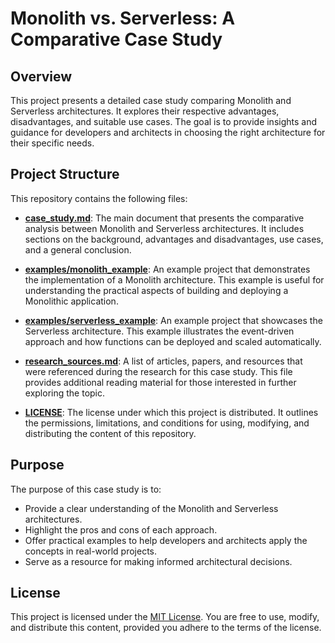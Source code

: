 # Monolith vs. Serverless: A Comparative Case Study

## Overview

This project presents a detailed case study comparing Monolith and Serverless architectures. It explores their respective advantages, disadvantages, and suitable use cases. The goal is to provide insights and guidance for developers and architects in choosing the right architecture for their specific needs.

## Project Structure

This repository contains the following files:

- **[case_study.md](case_study.md)**: The main document that presents the comparative analysis between Monolith and Serverless architectures. It includes sections on the background, advantages and disadvantages, use cases, and a general conclusion.
  
- **[examples/monolith_example](examples/monolith_example.png)**: An example project that demonstrates the implementation of a Monolith architecture. This example is useful for understanding the practical aspects of building and deploying a Monolithic application.
  
- **[examples/serverless_example](examples/serverless_example.png)**: An example project that showcases the Serverless architecture. This example illustrates the event-driven approach and how functions can be deployed and scaled automatically.
  
- **[research_sources.md](research_sources.md)**: A list of articles, papers, and resources that were referenced during the research for this case study. This file provides additional reading material for those interested in further exploring the topic.
  
- **[LICENSE](LICENSE)**: The license under which this project is distributed. It outlines the permissions, limitations, and conditions for using, modifying, and distributing the content of this repository.

## Purpose

The purpose of this case study is to:

- Provide a clear understanding of the Monolith and Serverless architectures.
- Highlight the pros and cons of each approach.
- Offer practical examples to help developers and architects apply the concepts in real-world projects.
- Serve as a resource for making informed architectural decisions.

## License

This project is licensed under the [MIT License](LICENSE). You are free to use, modify, and distribute this content, provided you adhere to the terms of the license.

